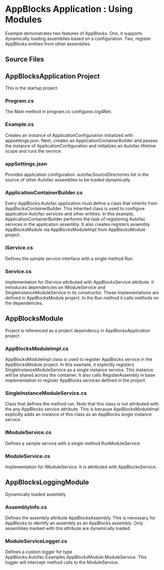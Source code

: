 # AppBlocks Application : Using Modules  

Example demonstrates two features of AppBlocks. One, it supports dynamically loading assemblies based on a configuration. Two, register AppBlocks entities from other assemblies. 

## Source Files

## AppBlocksApplication Project
This is the startup project.

### Program.cs
The Main method in program.cs configures log4Net. 

### Example.cs
Creates an instance of ApplicationConfiguration initialized with appsettings.json.  Next, creates an ApplicationContainerBuilder and passes the instance of ApplicationConfiguration and initializes an Autofac lifetime scope and runs the service. 

### appSettings.json
Provides application configuration. autofacSourceDirectories list is the source of other Autofac assemblies to be loaded dynamically. 

### ApplicationContainerBuilder.cs
Every AppBlocks.Autofac application must define a class that inherits from AppBlocksContainerBuilder. This inherited class is used to configure application Autofac services and other entities. In this example, ApplicationContainerBuilder performs the task of registering Autofac services in the application assembly. It also creates registers assembly AppBlocksModule via AppBlocksModuleImpl from AppBlocksModule project. 

### IService.cs
Defines the sample service interface with a single method Run

### Service.cs
Implementation for IService attributed with AppBlocksService attribute. It introduces dependencies on IModuleService and SingleInstanceModuleService in its constructor. These implementations are defined in AppBlocksModule project. In the Run method it calls methods on the dependencies. 

## AppBlocksModule
Project is referenced as a project dependency in AppBlocksApplication project

### AppBlocksModuleImpl.cs
AppBlocksModuleImpl class is used to register AppBlocks service in the AppBlocksModule project. In this example, it explicitly registers SingleInstanceModuleService as a single instance service. This instance will be shared across the container.  It also calls RegisterAssembly in base implementation to register AppBlocks services defined in the project. 

### SingleInstanceModuleService.cs
Class that defines the method run. Note that this class is not attributed with the any AppBlocks service attribute. This is because AppBlocksModuleImpl explicitly adds an instance of this class as an AppBlocks single instance service. 

### IModuleService.cs
Defines a sample service with a single method RunModuleService. 

### ModuleService.cs
Implementation for IModuleService. It is attributed with AppBlocksService. 

## AppBlocksLoggingModule
Dynamically loaded assembly

### AssemblyInfo.cs
Defines the assembly attribute AppBlocksAssembly. This is necessary for AppBlocks to identify an assembly as an AppBlocks assembly. Only assemblies marked with this attribute are dynamically loaded.

### ModuleServiceLogger.cs
Defines a custom logger for type AppBlocks.Autofac.Examples.AppBlocksModule.ModuleService. This logger will intercept method calls to the ModuleService. 



